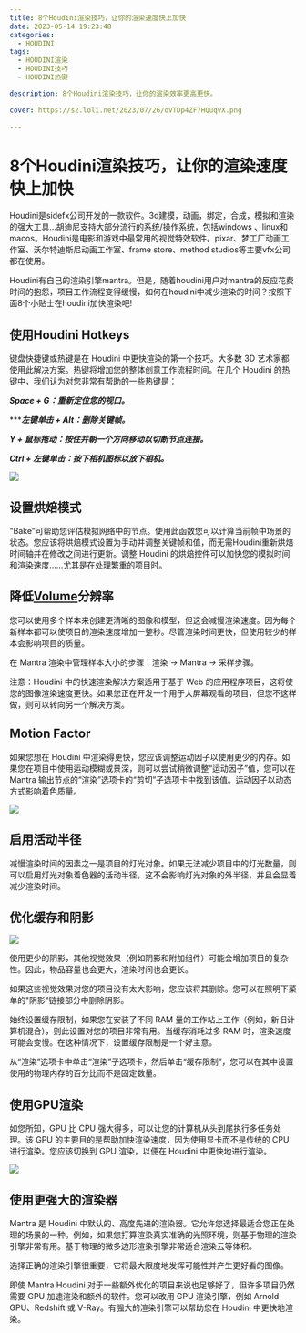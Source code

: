 ```yaml
---
title: 8个Houdini渲染技巧，让你的渲染速度快上加快
date: 2023-05-14 19:23:48
categories:
  - HOUDINI
tags:
  - HOUDINI渲染
  - HOUDINI技巧
  - HOUDINI热键

description: 8个Houdini渲染技巧，让你的渲染效率更高更快。

cover: https://s2.loli.net/2023/07/26/oVTDp4ZF7HQuqvX.png

---
```

# 8个Houdini渲染技巧，让你的渲染速度快上加快
Houdini是sidefx公司开发的一款软件。3d建模，动画，绑定，合成，模拟和渲染的强大工具…胡迪尼支持大部分流行的系统/操作系统，包括windows 、linux和macos。Houdini是电影和游戏中最常用的视觉特效软件。pixar、梦工厂动画工作室、沃尔特迪斯尼动画工作室、frame store、method studios等主要vfx公司都在使用。

Houdini有自己的渲染引擎mantra。但是，随着houdini用户对mantra的反应花费时间的抱怨，项目工作流程变得缓慢，如何在houdini中减少渲染的时间？按照下面8个小贴士在houdini加快渲染吧!

## 使用Houdini Hotkeys

键盘快捷键或热键是在 Houdini 中更快渲染的第一个技巧。大多数 3D 艺术家都使用此解决方案。热键将增加您的整体创意工作流程时间。在几个 Houdini 的热键中，我们认为对您非常有帮助的一些热键是：

***Space + G：重新定位您的视口。***

******左键单击 + Alt：删除关键帧。***

***Y + 鼠标拖动：按住并朝一个方向移动以切断节点连接。***

***Ctrl + 左键单击：按下相机图标以放下相机。***

![](https://s2.loli.net/2023/07/26/YhvDRNKcAEU8JCt.png)

## 设置烘焙模式

"Bake"可帮助您评估模拟网络中的节点。使用此函数您可以计算当前帧中场景的状态。您应该将烘焙模式设置为手动并调整关键帧和值，而无需Houdini重新烘焙时间轴并在修改之间进行更新。调整 Houdini 的烘焙控件可以加快您的模拟时间和渲染速度……尤其是在处理繁重的项目时。

## 降低[Volume](https://en.wikipedia.org/wiki/Volume)分辨率

您可以使用多个样本来创建更清晰的图像和模型，但这会减慢渲染速度。因为每个新样本都可以使项目的渲染速度增加一整秒。尽管渲染时间更快，但使用较少的样本会影响项目的质量。

在 Mantra 渲染中管理样本大小的步骤：渲染 → Mantra → 采样步骤。

注意：Houdini 中的快速渲染解决方案适用于基于 Web 的应用程序项目，这将使您的图像渲染速度更快。如果您正在开发一个用于大屏幕观看的项目，但您不这样做，则可以转向另一个解决方案。

## Motion Factor

如果您想在 Houdini 中渲染得更快，您应该调整运动因子以使用更少的内存。如果您在项目中使用运动模糊或景深，则可以尝试稍微调整“运动因子”值，您可以在 Mantra 输出节点的“渲染”选项卡的“剪切”子选项卡中找到该值。运动因子以动态方式影响着色质量。

![](https://s2.loli.net/2023/07/26/oVTDp4ZF7HQuqvX.png)

## 启用活动半径

减慢渲染时间的因素之一是项目的灯光对象。如果无法减少项目中的灯光数量，则可以启用灯光对象着色器的活动半径，这不会影响灯光对象的外半径，并且会显着减少渲染时间。

## 优化缓存和阴影

![](https://s2.loli.net/2023/07/26/FHxUdsmvBGqZaK9.png)

使用更少的阴影，其他视觉效果（例如阴影和附加组件）可能会增加项目的复杂性。因此，物品容量也会更大，渲染时间也会更长。

如果这些视觉效果对您的项目没有太大影响，您应该将其删除。您可以在照明下菜单的"阴影"链接部分中删除阴影。

始终设置缓存限制，如果您在安装了不同 RAM 量的工作站上工作（例如，新旧计算机混合），则此设置对您的项目非常有用。当缓存消耗过多 RAM 时，渲染速度可能会变慢。在这种情况下，设置缓存限制是一个好主意。

从“渲染”选项卡中单击“渲染”子选项卡，然后单击“缓存限制”，您可以在其中设置使用的物理内存的百分比而不是固定数量。

## 使用GPU渲染

如您所知，GPU 比 CPU 强大得多，可以让您的计算机从头到尾执行多任务处理。该 GPU 的主要目的是帮助加快渲染速度，因为使用显卡而不是传统的 CPU 进行渲染。您应该切换到 GPU 渲染，以便在 Houdini 中更快地进行渲染。

![](https://s2.loli.net/2023/07/26/R6o4CSPVseBtvl5.png)

## 使用更强大的渲染器

Mantra 是 Houdini 中默认的、高度先进的渲染器。它允许您选择最适合您正在处理的场景的一种。例如，如果您打算渲染真实准确的光照环境，则基于物理的渲染引擎非常有用。基于物理的微多边形渲染引擎非常适合渲染云等体积。

选择正确的渲染引擎很重要，它将最大限度地发挥可能性并产生更好看的图像。

即使 Mantra Houdini 对于一些额外优化的项目来说也足够好了，但许多项目仍然需要 GPU 加速渲染和额外的软件。您可以改用 GPU 渲染引擎，例如 Arnold GPU、Redshift 或 V-Ray。有强大的渲染引擎可以帮助您在 Houdini 中更快地渲染。





